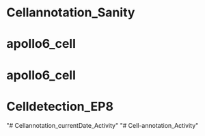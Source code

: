 # Cellannotation_Sanity
# apollo6_cell
# apollo6_cell
# Celldetection_EP8
"# Cellannotation_currentDate_Activity" 
"# Cell-annotation_Activity" 
